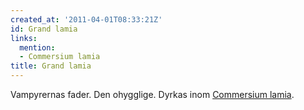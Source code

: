 ```yaml
---
created_at: '2011-04-01T08:33:21Z'
id: Grand lamia
links:
  mention:
  - Commersium lamia
title: Grand lamia
---
```


Vampyrernas fader. Den ohygglige. Dyrkas inom [Commersium lamia].

  [Commersium lamia]: Commersium_lamia
